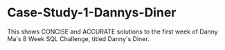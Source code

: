 # Case-Study-1-Dannys-Diner
This shows CONCISE and ACCURATE solutions to the first week of Danny Ma's 8 Week SQL Challenge, titled Danny's Diner.

